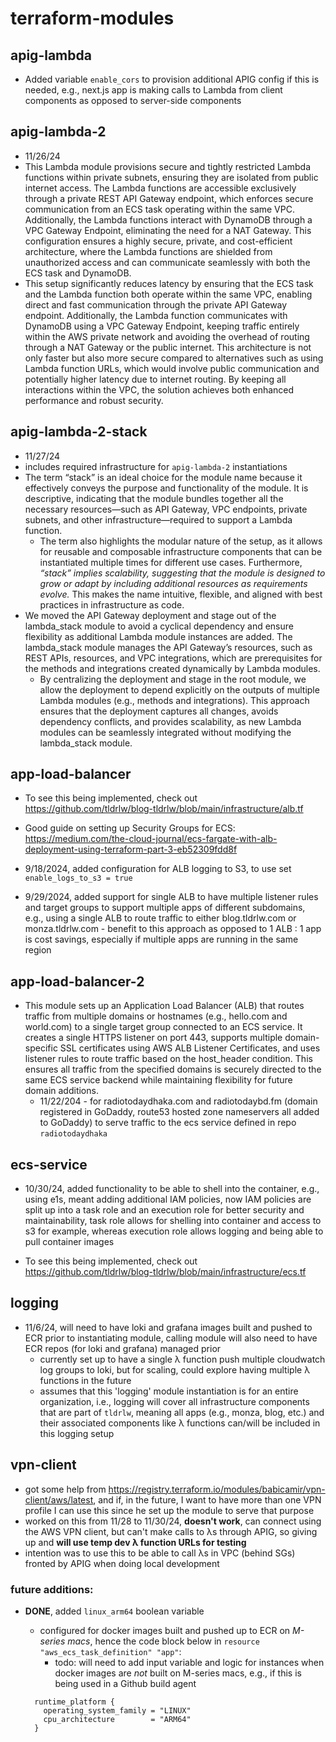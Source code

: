 # terraform-modules

## apig-lambda

- Added variable `enable_cors` to provision additional APIG config if this is needed, e.g., next.js app is making calls to Lambda from client components as opposed to server-side components

## apig-lambda-2

- 11/26/24
- This Lambda module provisions secure and tightly restricted Lambda functions within private subnets, ensuring they are isolated from public internet access. The Lambda functions are accessible exclusively through a private REST API Gateway endpoint, which enforces secure communication from an ECS task operating within the same VPC. Additionally, the Lambda functions interact with DynamoDB through a VPC Gateway Endpoint, eliminating the need for a NAT Gateway. This configuration ensures a highly secure, private, and cost-efficient architecture, where the Lambda functions are shielded from unauthorized access and can communicate seamlessly with both the ECS task and DynamoDB.
- This setup significantly reduces latency by ensuring that the ECS task and the Lambda function both operate within the same VPC, enabling direct and fast communication through the private API Gateway endpoint. Additionally, the Lambda function communicates with DynamoDB using a VPC Gateway Endpoint, keeping traffic entirely within the AWS private network and avoiding the overhead of routing through a NAT Gateway or the public internet. This architecture is not only faster but also more secure compared to alternatives such as using Lambda function URLs, which would involve public communication and potentially higher latency due to internet routing. By keeping all interactions within the VPC, the solution achieves both enhanced performance and robust security.

## apig-lambda-2-stack

- 11/27/24
- includes required infrastructure for `apig-lambda-2` instantiations
- The term “stack” is an ideal choice for the module name because it effectively conveys the purpose and functionality of the module. It is descriptive, indicating that the module bundles together all the necessary resources—such as API Gateway, VPC endpoints, private subnets, and other infrastructure—required to support a Lambda function.
  - The term also highlights the modular nature of the setup, as it allows for reusable and composable infrastructure components that can be instantiated multiple times for different use cases. Furthermore, _“stack” implies scalability, suggesting that the module is designed to grow or adapt by including additional resources as requirements evolve._ This makes the name intuitive, flexible, and aligned with best practices in infrastructure as code.
- We moved the API Gateway deployment and stage out of the lambda_stack module to avoid a cyclical dependency and ensure flexibility as additional Lambda module instances are added. The lambda_stack module manages the API Gateway’s resources, such as REST APIs, resources, and VPC integrations, which are prerequisites for the methods and integrations created dynamically by Lambda modules.
  - By centralizing the deployment and stage in the root module, we allow the deployment to depend explicitly on the outputs of multiple Lambda modules (e.g., methods and integrations). This approach ensures that the deployment captures all changes, avoids dependency conflicts, and provides scalability, as new Lambda modules can be seamlessly integrated without modifying the lambda_stack module.

## app-load-balancer

- To see this being implemented, check out https://github.com/tldrlw/blog-tldrlw/blob/main/infrastructure/alb.tf

- Good guide on setting up Security Groups for ECS: https://medium.com/the-cloud-journal/ecs-fargate-with-alb-deployment-using-terraform-part-3-eb52309fdd8f

- 9/18/2024, added configuration for ALB logging to S3, to use set `enable_logs_to_s3 = true`

- 9/29/2024, added support for single ALB to have multiple listener rules and target groups to support multiple apps of different subdomains, e.g., using a single ALB to route traffic to either blog.tldrlw.com or monza.tldrlw.com - benefit to this approach as opposed to 1 ALB : 1 app is cost savings, especially if multiple apps are running in the same region

## app-load-balancer-2

- This module sets up an Application Load Balancer (ALB) that routes traffic from multiple domains or hostnames (e.g., hello.com and world.com) to a single target group connected to an ECS service. It creates a single HTTPS listener on port 443, supports multiple domain-specific SSL certificates using AWS ALB Listener Certificates, and uses listener rules to route traffic based on the host_header condition. This ensures all traffic from the specified domains is securely directed to the same ECS service backend while maintaining flexibility for future domain additions.
  - 11/22/204 - for radiotodaydhaka.com and radiotodaybd.fm (domain registered in GoDaddy, route53 hosted zone nameservers all added to GoDaddy) to serve traffic to the ecs service defined in repo `radiotodaydhaka`

## ecs-service

- 10/30/24, added functionality to be able to shell into the container, e.g., using e1s, meant adding additional IAM policies, now IAM policies are split up into a task role and an execution role for better security and maintainability, task role allows for shelling into container and access to s3 for example, whereas execution role allows logging and being able to pull container images

- To see this being implemented, check out https://github.com/tldrlw/blog-tldrlw/blob/main/infrastructure/ecs.tf

## logging

- 11/6/24, will need to have loki and grafana images built and pushed to ECR prior to instantiating module, calling module will also need to have ECR repos (for loki and grafana) managed prior
  - currently set up to have a single λ function push multiple cloudwatch log groups to loki, but for scaling, could explore having multiple λ functions in the future
  - assumes that this 'logging' module instantiation is for an entire organization, i.e., logging will cover all infrastructure components that are part of `tldrlw`, meaning all apps (e.g., monza, blog, etc.) and their associated components like λ functions can/will be included in this logging setup

## vpn-client

- got some help from https://registry.terraform.io/modules/babicamir/vpn-client/aws/latest, and if, in the future, I want to have more than one VPN profile I can use this since he set up the module to serve that purpose
- worked on this from 11/28 to 11/30/24, **doesn't work**, can connect using the AWS VPN client, but can't make calls to λs through APIG, so giving up and **will use temp dev λ function URLs for testing**
- intention was to use this to be able to call λs in VPC (behind SGs) fronted by APIG when doing local development

### future additions:

- **DONE**, added `linux_arm64` boolean variable

  - configured for docker images built and pushed up to ECR on _M-series macs_, hence the code block below in `resource "aws_ecs_task_definition" "app"`:
    - todo: will need to add input variable and logic for instances when docker images are _not_ built on M-series macs, e.g., if this is being used in a Github build agent

  ```
    runtime_platform {
      operating_system_family = "LINUX"
      cpu_architecture        = "ARM64"
    }
  ```
